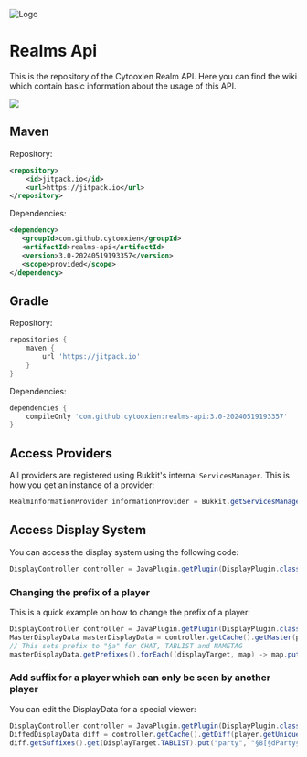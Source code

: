 ![Logo](https://i.imgur.com/6QQrjjA.png)
# Realms Api
This is the repository of the Cytooxien Realm API. Here you can find the wiki which contain basic information about the usage of this API.

[![](https://jitpack.io/v/cytooxien/realms-api.svg)](https://jitpack.io/#cytooxien/realms-api)

## Maven
Repository:
```xml
<repository>
    <id>jitpack.io</id>
    <url>https://jitpack.io</url>
</repository>
```
Dependencies:
```xml
<dependency>  
   <groupId>com.github.cytooxien</groupId>  
   <artifactId>realms-api</artifactId>  
   <version>3.0-20240519193357</version>  
   <scope>provided</scope>  
</dependency>
```

## Gradle
Repository:
```gradle
repositories {
    maven {
        url 'https://jitpack.io'
    }
}
```
Dependencies:
```gradle
dependencies {
    compileOnly 'com.github.cytooxien:realms-api:3.0-20240519193357'
}
```

## Access Providers
All providers are registered using Bukkit's internal `ServicesManager`. This is how you get an instance of a provider:
```java
RealmInformationProvider informationProvider = Bukkit.getServicesManager().load(RealmInformationProvider.class);
```

## Access Display System
You can access the display system using the following code:
```java
DisplayController controller = JavaPlugin.getPlugin(DisplayPlugin.class).displayController();
```

### Changing the prefix of a player
This is a quick example on how to change the prefix of a player:
```java
DisplayController controller = JavaPlugin.getPlugin(DisplayPlugin.class).displayController();
MasterDisplayData masterDisplayData = controller.getCache().getMaster(player.getUniqueId());
// This sets prefix to "§a" for CHAT, TABLIST and NAMETAG
masterDisplayData.getPrefixes().forEach((displayTarget, map) -> map.put("group", "§a"));
```

### Add suffix for a player which can only be seen by another player
You can edit the DisplayData for a special viewer:
```java
DisplayController controller = JavaPlugin.getPlugin(DisplayPlugin.class).displayController();
DiffedDisplayData diff = controller.getCache().getDiff(player.getUniqueId(), viewer.getUniqueId());
diff.getSuffixes().get(DisplayTarget.TABLIST).put("party", "§8[§dParty§8]");
```
